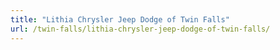 ```yaml
---
title: "Lithia Chrysler Jeep Dodge of Twin Falls"
url: /twin-falls/lithia-chrysler-jeep-dodge-of-twin-falls/
---
```

